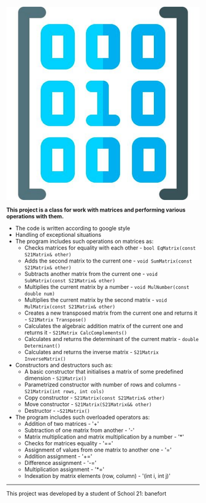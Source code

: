 ![MATRIX](./images/matrix.jpg)

**This project is a class for work with matrices and performing various operations with them.**

* The code is written according to google style
* Handling of exceptional situations
* The program includes such operations on matrices as:
  + Checks matrices for equality with each other - `bool EqMatrix(const S21Matrix& other)`
  + Adds the second matrix to the current one - `void SumMatrix(const S21Matrix& other)`
  + Subtracts another matrix from the current one - `void SubMatrix(const S21Matrix& other)`
  + Multiplies the current matrix by a number - `void MulNumber(const double num)`
  + Multiplies the current matrix by the second matrix - `void MulMatrix(const S21Matrix& other)`
  + Creates a new transposed matrix from the current one and returns it - `S21Matrix Transpose()`
  + Calculates the algebraic addition matrix of the current one and returns it - `S21Matrix CalcComplements()`
  + Calculates and returns the determinant of the current matrix - `double Determinant()`
  + Calculates and returns the inverse matrix - `S21Matrix InverseMatrix()`
* Constructors and destructors such as:
  + A basic constructor that initialises a matrix of some predefined dimension - `S21Matrix()`
  + Parametrized constructor with number of rows and columns - `S21Matrix(int rows, int cols)`
  + Copy constructor - `S21Matrix(const S21Matrix& other)`
  + Move constructor - `S21Matrix(S21Matrix&& other)`
  + Destructor - `~S21Matrix()`
* The program includes such overloaded operators as:
  + Addition of two matrices - '+'
  + Subtraction of one matrix from another - '-'
  + Matrix multiplication and matrix multiplication by a number - '*'
  + Checks for matrices equality - '=='
  + Assignment of values from one matrix to another one - '='
  + Addition assignment - '+='
  + Difference assignment - '-='
  + Multiplication assignment - '*='
  + Indexation by matrix elements (row, column) - '(int i, int j)'

***

This project was developed by a student of School 21: banefort